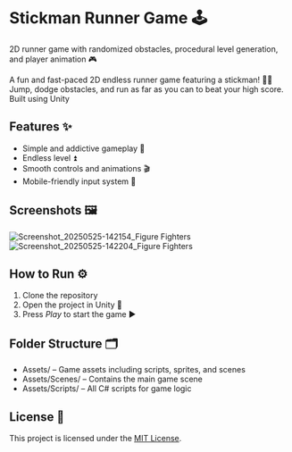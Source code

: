 # Stickman Runner Game 🕹
2D runner game with randomized obstacles, procedural level generation, and player animation 🎮

A fun and fast-paced 2D endless runner game featuring a stickman! 🏃‍♂ Jump, dodge obstacles, and run as far as you can to beat your high score. Built using Unity 

## Features ✨

- Simple and addictive gameplay 🔁  
- Endless level ⏫  
- Smooth controls and animations 🎬   
- Mobile-friendly input system 📱

## Screenshots 🖼

![Screenshot_20250525-142154_Figure Fighters](https://github.com/user-attachments/assets/51b963cb-8e87-49e9-b487-cefce3239e50)
![Screenshot_20250525-142204_Figure Fighters](https://github.com/user-attachments/assets/2a404ef1-e0c7-4371-b506-3b6ffe845401)

## How to Run ⚙

1. Clone the repository
2. Open the project in Unity 🧰
3. Press *Play* to start the game ▶

## Folder Structure 🗂

- Assets/ – Game assets including scripts, sprites, and scenes  
- Assets/Scenes/ – Contains the main game scene  
- Assets/Scripts/ – All C# scripts for game logic

## License 📄

This project is licensed under the [MIT License](LICENSE).

